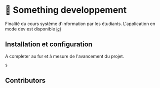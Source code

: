 # 🥰 Something developpement
Finalité du cours système d'information par les étudiants. L'application en mode dev est disponible  [içi](https://somethingdev.herokuapp.com/)



## Installation et configuration
A completer au fur et à mesure de l'avancement du projet.

```sh
$ 
```
## Contributors

<!-- readme: contributors -start -->
<!-- readme: contributors -end -->

